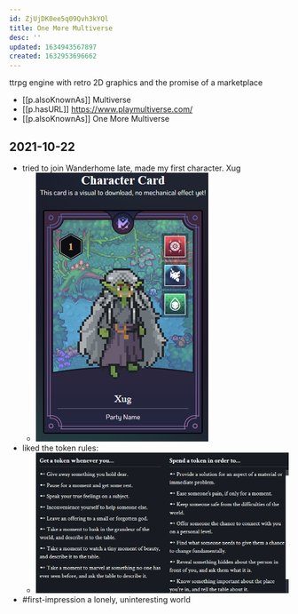 ```yaml
---
id: ZjUjDK0ee5q09Qvh3kYQl
title: One More Multiverse
desc: ''
updated: 1634943567897
created: 1632953696662
---
```

ttrpg engine with retro 2D graphics and the promise of a marketplace

- [[p.alsoKnownAs]] Multiverse
- [[p.hasURL]] https://www.playmultiverse.com/
- [[p.alsoKnownAs]] One More Multiverse

## 2021-10-22

- tried to join Wanderhome late, made my first character. Xug
  - ![](/assets/images/2021-10-22-15-38-29.png)
- liked the token rules:
  - ![](/assets/images/2021-10-22-15-36-39.png)
- #first-impression a lonely, uninteresting world 
